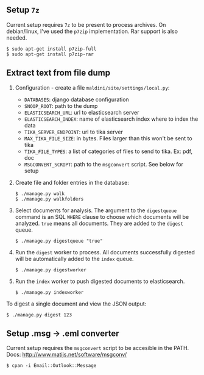 ## Setup `7z`

Current setup requires `7z` to be present to process archives.
On debian/linux, I've used the `p7zip` implementation. Rar support is also
needed.

```shell
$ sudo apt-get install p7zip-full
$ sudo apt-get install p7zip-rar
```

## Extract text from file dump

1. Configuration - create a file `maldini/site/settings/local.py`:

   * `DATABASES`: django database configuration
   * `SNOOP_ROOT`: path to the dump
   * `ELASTICSEARCH_URL`: url to elasticsearch server
   * `ELASTICSEARCH_INDEX`: name of elasticsearch index where to index the data
   * `TIKA_SERVER_ENDPOINT`: url to tika server
   * `MAX_TIKA_FILE_SIZE`: in bytes. Files larger than this won't be sent to tika
   * `TIKA_FILE_TYPES`: a list of categories of files to send to tika. Ex: pdf, doc
   * `MSGCONVERT_SCRIPT`: path to the `msgconvert` script. See below for setup

2. Create file and folder entries in the database:

   ```shell
   $ ./manage.py walk
   $ ./manage.py walkfolders
   ```

3. Select documents for analysis. The argument to the `digestqueue` command is
   an SQL `WHERE` clause to choose which documents will be analyzed. `true`
   means all documents. They are added to the `digest` queue.

   ```shell
   $ ./manage.py digestqueue "true"
   ```

4. Run the `digest` worker to process. All documents successfully digested will
   be automatically added to the `index` queue.

   ```shell
   $ ./manage.py digestworker
   ```

5. Run the `index` worker to push digested documents to elasticsearch.

   ```shell
   $ ./manage.py indexworker
   ```

To digest a single document and view the JSON output:

```shell
$ ./manage.py digest 123
```

## Setup .msg -> .eml converter

Current setup requires the `msgconvert` script to be accesible in the PATH.
Docs: http://www.matijs.net/software/msgconv/

```shell
$ cpan -i Email::Outlook::Message
```
